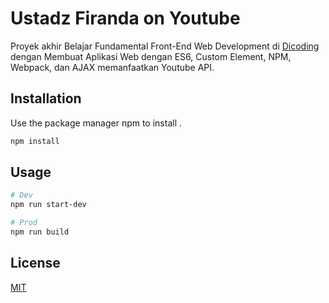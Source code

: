 # Ustadz Firanda on Youtube

Proyek akhir Belajar Fundamental Front-End Web Development di [Dicoding](https://www.dicoding.com/academies/163) dengan Membuat Aplikasi Web dengan ES6, Custom Element, NPM, Webpack, dan AJAX memanfaatkan Youtube API.


## Installation

Use the package manager npm to install .

```bash
npm install
```

## Usage

```bash
# Dev
npm run start-dev

# Prod
npm run build
```

## License
[MIT](https://choosealicense.com/licenses/mit/)
